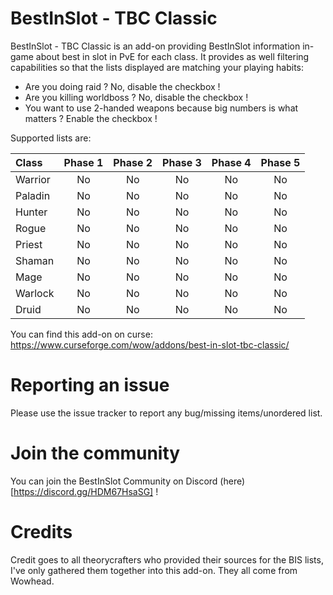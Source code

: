 # BestInSlot - TBC Classic
BestInSlot - TBC Classic is an add-on providing BestInSlot information in-game about best in slot in PvE for each class. It provides as well filtering capabilities so that the lists displayed are matching your playing habits:
- Are you doing raid ? No, disable the checkbox !
- Are you killing worldboss ? No, disable the checkbox !
- You want to use 2-handed weapons because big numbers is what matters ? Enable the checkbox !

Supported lists are:

| Class  | Phase 1 | Phase 2 | Phase 3 | Phase 4 | Phase 5 |
| :--- | :---: | :---: | :---: | :---: | :---: |
| Warrior  | No  |  No  |  No  |  No  | No  |
| Paladin  | No  |  No  |  No  |  No | No |
| Hunter  | No  |  No  |  No  |  No  | No  |
| Rogue  | No  |  No  |  No  |  No  | No  |
| Priest  | No  |  No  |  No  |  No  | No  |
| Shaman  | No  |  No  |  No  |  No  | No  |
| Mage  | No  |  No  |  No  |  No  | No  |
| Warlock  | No  |  No  |  No  |  No  | No  |
| Druid  | No  |  No  |  No  |  No  | No  |

You can find this add-on on curse: https://www.curseforge.com/wow/addons/best-in-slot-tbc-classic/

# Reporting an issue #

Please use the issue tracker to report any bug/missing items/unordered list.

# Join the community #

You can join the BestInSlot Community on Discord (here)[https://discord.gg/HDM67HsaSG] !

# Credits #

Credit goes to all theorycrafters who provided their sources for the BIS lists, I've only gathered them together into this add-on. They all come from Wowhead.